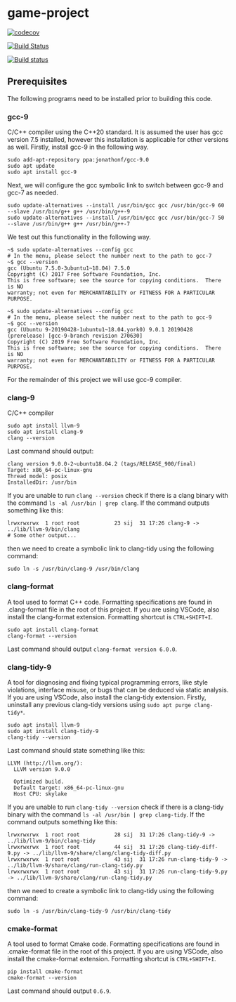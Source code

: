 # game-project

[![codecov](https://codecov.io/gh/lefticus/cpp_starter_project/branch/master/graph/badge.svg)](https://codecov.io/gh/lefticus/cpp_starter_project)

[![Build Status](https://travis-ci.org/lefticus/cpp_starter_project.svg?branch=master)](https://travis-ci.org/lefticus/cpp_starter_project)

[![Build status](https://ci.appveyor.com/api/projects/status/ro4lbfoa7n0sy74c/branch/master?svg=true)](https://ci.appveyor.com/project/lefticus/cpp-starter-project/branch/master)

## Prerequisites
The following programs need to be installed prior to building this code.

### gcc-9
C/C++ compiler using the C++20 standard. It is assumed the user has gcc version 7.5 installed, however this installation is applicable for other versions as well. Firstly, install gcc-9 in the following way.
```
sudo add-apt-repository ppa:jonathonf/gcc-9.0
sudo apt update
sudo apt install gcc-9
```
Next, we will configure the gcc symbolic link to switch between gcc-9 and gcc-7 as needed.
```
sudo update-alternatives --install /usr/bin/gcc gcc /usr/bin/gcc-9 60 --slave /usr/bin/g++ g++ /usr/bin/g++-9
sudo update-alternatives --install /usr/bin/gcc gcc /usr/bin/gcc-7 50 --slave /usr/bin/g++ g++ /usr/bin/g++-7
```
We test out this functionality in the following way.
```
~$ sudo update-alternatives --config gcc
# In the menu, please select the number next to the path to gcc-7
~$ gcc --version
gcc (Ubuntu 7.5.0-3ubuntu1~18.04) 7.5.0
Copyright (C) 2017 Free Software Foundation, Inc.
This is free software; see the source for copying conditions.  There is NO
warranty; not even for MERCHANTABILITY or FITNESS FOR A PARTICULAR PURPOSE.

~$ sudo update-alternatives --config gcc
# In the menu, please select the number next to the path to gcc-9
~$ gcc --version
gcc (Ubuntu 9-20190428-1ubuntu1~18.04.york0) 9.0.1 20190428 (prerelease) [gcc-9-branch revision 270630]
Copyright (C) 2019 Free Software Foundation, Inc.
This is free software; see the source for copying conditions.  There is NO
warranty; not even for MERCHANTABILITY or FITNESS FOR A PARTICULAR PURPOSE.

```
For the remainder of this project we will use gcc-9 compiler.

### clang-9
C/C++ compiler
```
sudo apt install llvm-9
sudo apt install clang-9
clang --version
```
Last command should output:
```
clang version 9.0.0-2~ubuntu18.04.2 (tags/RELEASE_900/final)
Target: x86_64-pc-linux-gnu
Thread model: posix
InstalledDir: /usr/bin
```
If you are unable to run `clang --version` check if there is a clang binary with the command `ls -al /usr/bin | grep clang`. If the command outputs something like this:
```
lrwxrwxrwx  1 root root           23 sij  31 17:26 clang-9 -> ../lib/llvm-9/bin/clang
# Some other output...
```
then we need to create a symbolic link to clang-tidy using the following command:
```
sudo ln -s /usr/bin/clang-9 /usr/bin/clang
```

### clang-format
A tool used to format C++ code. Formatting specifications are found in .clang-format file in the root of this project. If you are using VSCode, also install the clang-format extension. Formatting shortcut is `CTRL+SHIFT+I`.
```
sudo apt install clang-format
clang-format --version
```
Last command should output `clang-format version 6.0.0`.

### clang-tidy-9
A tool for  diagnosing and fixing typical programming errors, like style violations, interface misuse, or bugs that can be deduced via static analysis. If you are using VSCode, also install the clang-tidy extension.
Firstly, uninstall any previous clang-tidy versions using `sudo apt purge clang-tidy*`.
```
sudo apt install llvm-9
sudo apt install clang-tidy-9
clang-tidy --version
```
Last command should state something like this:
```
LLVM (http://llvm.org/):
  LLVM version 9.0.0
  
  Optimized build.
  Default target: x86_64-pc-linux-gnu
  Host CPU: skylake
```
If you are unable to run `clang-tidy --version` check if there is a clang-tidy binary with the command `ls -al /usr/bin | grep clang-tidy`. If the command outputs something like this:
```
lrwxrwxrwx  1 root root           28 sij  31 17:26 clang-tidy-9 -> ../lib/llvm-9/bin/clang-tidy
lrwxrwxrwx  1 root root           44 sij  31 17:26 clang-tidy-diff-9.py -> ../lib/llvm-9/share/clang/clang-tidy-diff.py
lrwxrwxrwx  1 root root           43 sij  31 17:26 run-clang-tidy-9 -> ../lib/llvm-9/share/clang/run-clang-tidy.py
lrwxrwxrwx  1 root root           43 sij  31 17:26 run-clang-tidy-9.py -> ../lib/llvm-9/share/clang/run-clang-tidy.py
```
then we need to create a symbolic link to clang-tidy using the following command:
```
sudo ln -s /usr/bin/clang-tidy-9 /usr/bin/clang-tidy
```
### cmake-format
A tool used to format Cmake code. Formatting specifications are found in .cmake-format file in the root of this project. If you are using VSCode, also install the cmake-format extension. Formatting shortcut is `CTRL+SHIFT+I`.
```
pip install cmake-format
cmake-format --version
```
Last command should output `0.6.9`.
